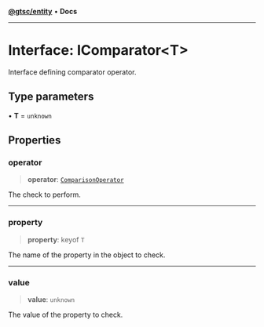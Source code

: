 [**@gtsc/entity**](../README.md) • **Docs**

***

# Interface: IComparator\<T\>

Interface defining comparator operator.

## Type parameters

• **T** = `unknown`

## Properties

### operator

> **operator**: [`ComparisonOperator`](../enumerations/ComparisonOperator.md)

The check to perform.

***

### property

> **property**: keyof `T`

The name of the property in the object to check.

***

### value

> **value**: `unknown`

The value of the property to check.
